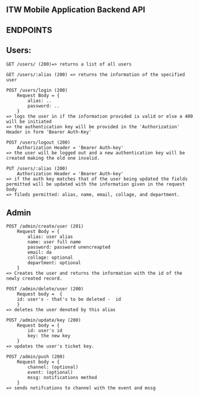 ITW Mobile Application Backend API
------------------------------------

ENDPOINTS
------------

**Users**:
----
    GET /users/ (200)=> returns a list of all users

    GET /users/:alias (200) => returns the information of the specified user

    POST /users/login (200)
        Request Body = {
            alias: ..
            password: ..
        }
    => logs the user in if the information provided is valid or else a 400 will be initiated
    => the authentication key will be provided in the 'Authorization' Header in form 'Bearer Auth-Key'

    POST /users/logout (200)
        Authorization Header = 'Bearer Auth-key'
    => the user will be logged out and a new authentication key will be created making the old one invalid.

    PUT /users/:alias (200)
        Authorization Header = 'Bearer Auth-key'
    => if the auth key matches that of the user being updated the fields permitted will be updated with the information given in the request body
    => fileds permitted: alias, name, email, collage, and department.

**Admin**
-------
    POST /admin/create/user (201)
        Request Body = {
            alias: user alias
            name: user full name
            password: password unencreapted
            email: da
            collage: optional
            department: optional
        }
    => Creates the user and returns the information with the id of the newly created record.

    POST /admin/delete/user (200)
        Request body =  {
        id: user's - that's to be deleted -  id 
        }
    => deletes the user denoted by this alias

    POST /admin/update/key (200)
        Request body = {
            id: user's id
            key: the new key
        }
    => updates the user's ticket key.

    POST /admin/push (200)
        Request body = {
            channel: (optional)
            event: (optional)
            mssg: notifications method
        }
    => sends notifcations to channel with the event and mssg